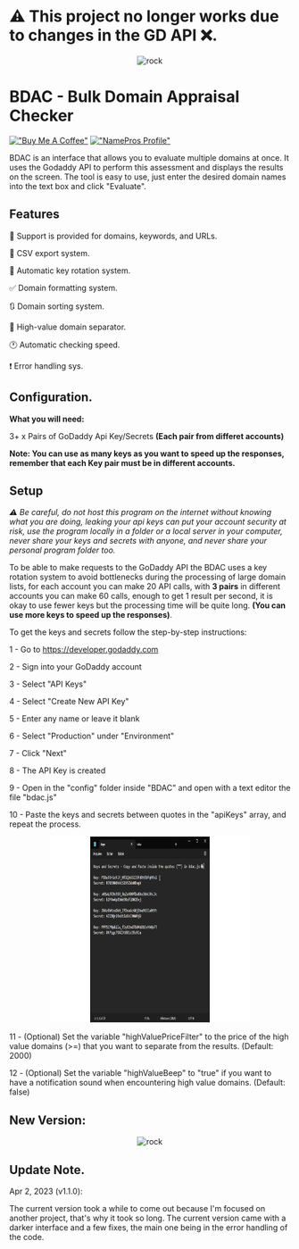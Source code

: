 # ⚠️ This project no longer works due to changes in the GD API ❌.

<p align="center">
  <img src="https://cdn.jsdelivr.net/gh/short443/hostimage@main/images/favicon.svg" alt="rock" width="100" height="100"/>
</p>

# BDAC - Bulk Domain Appraisal Checker
[!["Buy Me A Coffee"](https://www.buymeacoffee.com/assets/img/custom_images/orange_img.png)](https://www.buymeacoffee.com/short443)
[!["NamePros Profile"](https://cdn.jsdelivr.net/gh/short443/hostimage@main/images/NamePros.png)](https://www.namepros.com/members/short.1058245/)

BDAC is an interface that allows you to evaluate multiple domains at once. It uses the Godaddy API to perform this assessment and displays the results on the screen. The tool is easy to use, just enter the desired domain names into the text box and click "Evaluate".

## Features

🔎 Support is provided for domains, keywords, and URLs.

📄 CSV export system.

🔑 Automatic key rotation system.

✅ Domain formatting system.

🔃 Domain sorting system.

🥇 High-value domain separator.

🕐 Automatic checking speed.

❗ Error handling sys.

## Configuration.

**What you will need:**

3+ x Pairs of GoDaddy Api Key/Secrets **(Each pair from differet accounts)**

**Note: You can use as many keys as you want to speed up the responses, remember that each Key pair must be in different accounts.**

## Setup

*⚠ Be careful, do not host this program on the internet without knowing what you are doing, leaking your api keys can put your account security at risk, use the program locally in a folder or a local server in your computer, never share your keys and secrets with anyone, and never share your personal program folder too.*

To be able to make requests to the GoDaddy API the BDAC uses a key rotation system to avoid bottlenecks during the processing of large domain lists, for each account you can make 20 API calls, with **3 pairs** in different accounts you can make 60 calls, enough to get 1 result per second, it is okay to use fewer keys but the processing time will be quite long. **(You can use more keys to speed up the responses)**.

To get the keys and secrets follow the step-by-step instructions:

1 - Go to https://developer.godaddy.com

2 - Sign into your GoDaddy account

3 - Select "API Keys"

4 - Select "Create New API Key"

5 - Enter any name or leave it blank

6 - Select "Production" under "Environment"

7 - Click "Next"

8 - The API Key is created

9 - Open in the "config" folder inside "BDAC" and open with a text editor the file "bdac.js"

10 - Paste the keys and secrets between quotes in the "apiKeys" array, and repeat the process.

<p align="center">
  <img src="https://github.com/short443/hostimage/blob/main/images/Apn.webp" alt="rock" width="360" height="333"/>
</p>

11 - (Optional) Set the variable "highValuePriceFilter" to the price of the high value domains (>=) that you want to separate from the results. (Default: 2000)

12 - (Optional) Set the variable "highValueBeep" to "true" if you want to have a notification sound when encountering high value domains. (Default: false)


## New Version:

<p align="center">
  <img src="https://cdn.jsdelivr.net/gh/short443/hostimage@main/images/34e20d63a6.png" alt="rock" width="700" height="352"/>
</p>

## Update Note.

Apr 2, 2023 (v1.1.0):

The current version took a while to come out because I'm focused on another project, that's why it took so long. The current version came with a darker interface and a few fixes, the main one being in the error handling of the code.
